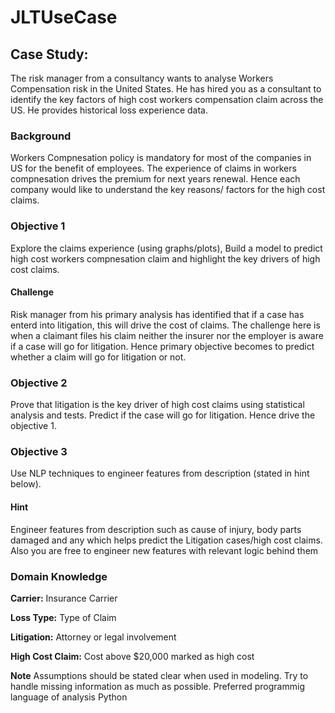 # JLTUseCase
## Case Study: 
The risk manager from a consultancy wants to analyse  Workers Compensation risk in the United States. He has hired you as a consultant to identify the key factors of high cost  workers compensation claim across the US. He provides historical loss experience data.

### Background
Workers Compnesation policy is mandatory for most of the companies in US for the benefit of employees. The experience of claims in workers compnesation drives the premium for next years renewal. Hence each company would like to understand the key reasons/ factors for the high cost claims. 

### Objective 1
Explore the claims experience (using graphs/plots), Build a model to predict high cost workers compnesation claim and highlight the key drivers of high cost claims. 

#### Challenge
Risk manager from his primary analysis has identified that if a case has enterd into litigation, this will drive the cost of claims. The challenge here is when a claimant files his claim neither the insurer nor the employer is aware if a case will go for litigation. Hence primary objective becomes to predict whether a claim will go for litigation or not.

### Objective 2
Prove that litigation is the key driver of high cost claims using statistical analysis and tests. Predict if the case will go for litigation. Hence drive the objective 1.

### Objective 3
Use NLP techniques to engineer features from description (stated in hint below).

#### Hint
Engineer features from description such as cause of injury, body parts damaged and any which helps predict the  Litigation cases/high cost claims. Also you are free to engineer new features with relevant logic behind them

### Domain Knowledge
**Carrier:**	Insurance Carrier

**Loss Type:**	Type of Claim

**Litigation:**	Attorney or legal involvement

**High Cost	Claim:** Cost above $20,000 marked as high cost
	
	
**Note**	Assumptions should be stated clear when used in modeling. Try to handle missing information as much as possible.
	Preferred programmig language of analysis Python
